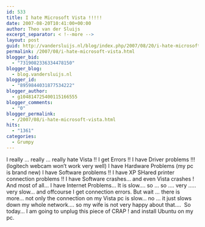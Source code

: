 ```yaml
---
id: 533
title: I hate Microsoft Vista !!!!!
date: 2007-08-20T10:41:00+00:00
author: Theo van der Sluijs
excerpt_separator: < !--more -->
layout: post
guid: http://vandersluijs.nl/blog/index.php/2007/08/20/i-hate-microsoft-vista/
permalink: /2007/08/i-hate-microsoft-vista.html
blogger_bid:
  - "7319082336334478150"
blogger_blog:
  - blog.vandersluijs.nl
blogger_id:
  - "8959844031877534222"
blogger_author:
  - g104814725400115166555
blogger_comments:
  - "0"
blogger_permalink:
  - /2007/08/i-hate-microsoft-vista.html
hits:
  - "1361"
categories:
  - Grumpy
---
```

I really &#8230; really &#8230; really hate Vista !! I get Errors !! I have Driver problems !!! (logitech webcam won&#8217;t work very well) I have Hardware Problems (my pc is brand new) I have Software problems !! I have XP SHared printer connection problems !! I have Software crashes&#8230; and even Vista crashes ! And most of all&#8230; I have Internet Problems&#8230; It is slow&#8230;. so &#8230; so &#8230;. very &#8230;.. very slow&#8230; and offcourse I get connection errors. But wait &#8230; there is more&#8230; not only the connection on my Vista pc is slow&#8230; no &#8230; it just slows down my whole network&#8230;. so my wife is not very happy about that&#8230;.  So today&#8230; I am going to unplug this piece of CRAP ! and install Ubuntu on my pc.   
<a name="more"></a>